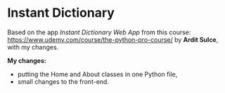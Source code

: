 # Instant Dictionary

Based on the app _Instant Dictionary Web App_ from this course: https://www.udemy.com/course/the-python-pro-course/ by **Ardit Sulce**, with my changes.

**My changes:**
- putting the Home and About classes in one Python file,
- small changes to the front-end.